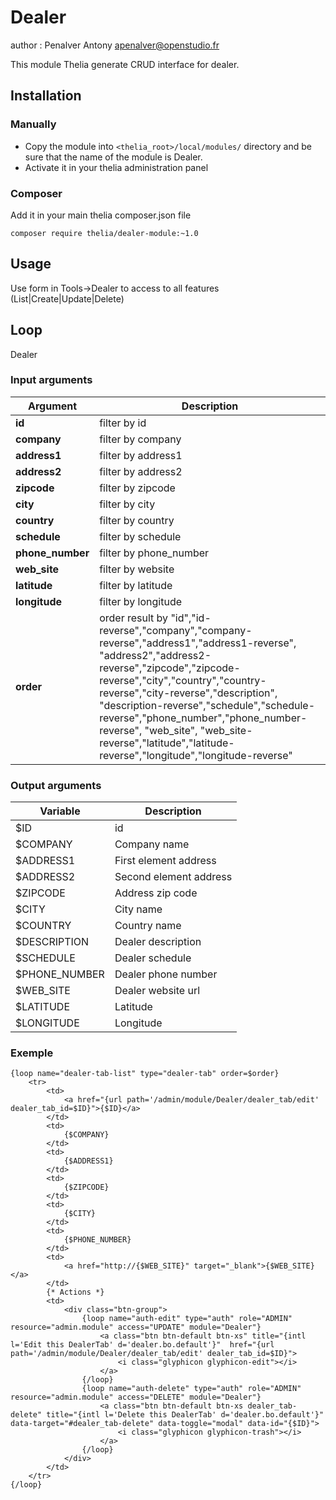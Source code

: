 # Dealer

author : Penalver Antony <apenalver@openstudio.fr>

This module Thelia generate CRUD interface for dealer.

## Installation

### Manually

* Copy the module into ```<thelia_root>/local/modules/``` directory and be sure that the name of the module is Dealer.
* Activate it in your thelia administration panel

### Composer
Add it in your main thelia composer.json file

```
composer require thelia/dealer-module:~1.0
```


## Usage

Use form in Tools->Dealer to access to all features (List|Create|Update|Delete)

## Loop

Dealer

### Input arguments

|Argument           |Description                                                                                    |
|---                |---                                                                                            |
|**id**             | filter by id                                                                                  |
|**company**        | filter by company                                                                             |
|**address1**       | filter by address1                                                                            |
|**address2**       | filter by address2                                                                            |
|**zipcode**        | filter by zipcode                                                                             |
|**city**           | filter by city                                                                                |
|**country**        | filter by country                                                                             |
|**schedule**       | filter by schedule                                                                            |
|**phone_number**   | filter by phone_number                                                                        |
|**web_site**       | filter by website                                                                             |
|**latitude**       | filter by latitude                                                                            |
|**longitude**      | filter by longitude                                                                           |
|**order**          | order result by "id","id-reverse","company","company-reverse","address1","address1-reverse", "address2","address2-reverse","zipcode","zipcode-reverse","city","country","country-reverse","city-reverse","description", "description-reverse","schedule","schedule-reverse","phone_number","phone_number-reverse", "web_site", "web_site-reverse","latitude","latitude-reverse","longitude","longitude-reverse" |


### Output arguments

|Variable       |Description                |
|---            |---                        |
|$ID            | id                        |
|$COMPANY       | Company name              |
|$ADDRESS1      | First element address     |
|$ADDRESS2      | Second element address    |
|$ZIPCODE       | Address zip code          |
|$CITY          | City name                 |
|$COUNTRY       | Country name              |
|$DESCRIPTION   | Dealer description        |
|$SCHEDULE      | Dealer schedule           |
|$PHONE_NUMBER  | Dealer phone number       |
|$WEB_SITE      | Dealer website url        |
|$LATITUDE      | Latitude                  |
|$LONGITUDE     | Longitude                 |


### Exemple
```
{loop name="dealer-tab-list" type="dealer-tab" order=$order}
    <tr>
        <td>
            <a href="{url path='/admin/module/Dealer/dealer_tab/edit' dealer_tab_id=$ID}">{$ID}</a>
        </td>
        <td>
            {$COMPANY}
        </td>
        <td>
            {$ADDRESS1}
        </td>
        <td>
            {$ZIPCODE}
        </td>
        <td>
            {$CITY}
        </td>
        <td>
            {$PHONE_NUMBER}
        </td>
        <td>
            <a href="http://{$WEB_SITE}" target="_blank">{$WEB_SITE}</a>
        </td>
        {* Actions *}
        <td>
            <div class="btn-group">
                {loop name="auth-edit" type="auth" role="ADMIN" resource="admin.module" access="UPDATE" module="Dealer"}
                    <a class="btn btn-default btn-xs" title="{intl l='Edit this DealerTab' d='dealer.bo.default'}"  href="{url path='/admin/module/Dealer/dealer_tab/edit' dealer_tab_id=$ID}">
                        <i class="glyphicon glyphicon-edit"></i>
                    </a>
                {/loop}
                {loop name="auth-delete" type="auth" role="ADMIN" resource="admin.module" access="DELETE" module="Dealer"}
                    <a class="btn btn-default btn-xs dealer_tab-delete" title="{intl l='Delete this DealerTab' d='dealer.bo.default'}" data-target="#dealer_tab-delete" data-toggle="modal" data-id="{$ID}">
                        <i class="glyphicon glyphicon-trash"></i>
                    </a>
                {/loop}
            </div>
        </td>
    </tr>
{/loop}
```

